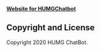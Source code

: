**[Website for HUMGChatbot](https://humgchatbot.github.io/)**

## Copyright and License

Copyright 2020 HUMG ChatBot.
